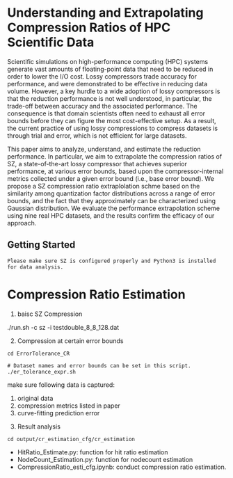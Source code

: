 # Understanding and Extrapolating Compression Ratios of HPC Scientific Data

Scientific simulations on high-performance computing (HPC) systems generate vast amounts of floating-point data that need to be reduced in order to lower the I/O cost. Lossy compressors trade accuracy for performance, and were demonstrated to be effective in reducing data volume. However, a key hurdle to a wide adoption of lossy compressors is that the reduction performance is not well understood, in particular, the trade-off between accuracy and the associated performance. The consequence is that domain scientists often need to exhaust all error bounds before they can figure the most cost-effective setup. As a result, the current practice of using lossy compressions to compress datasets is through trial and error, which is not efficient for large datasets.

This paper aims to analyze, understand, and estimate the reduction performance. In particular, we aim to extrapolate the compression ratios of SZ, a state-of-the-art lossy compressor that achieves superior performance, at various error bounds, based upon the compressor-internal metrics collected under a given error bound (i.e., base error bound). We propose a SZ compression ratio extraplolation schme based on the similarity among quantization factor distributions across a range of error bounds, and the fact that they approximately can be characterized using Gaussian distribution. We evaluate the performance extrapolation scheme using nine real HPC datasets, and the results confirm the efficacy of our approach.

## Getting Started

```
Please make sure SZ is configured properly and Python3 is installed for data analysis.
```

# Compression Ratio Estimation

1. baisc SZ Compression

./run.sh -c sz -i testdouble\_8\_8\_128.dat

2. Compression at certain error bounds

```
cd ErrorTolerance_CR

# Dataset names and error bounds can be set in this script.
./er_tolerance_expr.sh

```
make sure following data is captured:

1) original data
2) compression metrics listed in paper
3) curve-fitting prediction error

3. Result analysis

```
cd output/cr_estimation_cfg/cr_estimation

```

  - HitRatio_Estimate.py: function for hit ratio estimation
  - NodeCount_Estimation.py: function for nodecount estimation
  - CompressionRatio_esti_cfg.ipynb: conduct compression ratio estimation.
